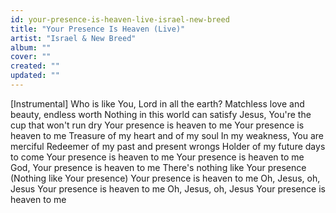 ```yaml
---
id: your-presence-is-heaven-live-israel-new-breed
title: "Your Presence Is Heaven (Live)"
artist: "Israel & New Breed"
album: ""
cover: ""
created: ""
updated: ""
---
```


[Instrumental]
Who is like You, Lord in all the earth?
Matchless love and beauty, endless worth
Nothing in this world can satisfy
Jesus, You're the cup that won't run dry
Your presence is heaven to me
Your presence is heaven to me
Treasure of my heart and of my soul
In my weakness, You are merciful
Redeemer of my past and present wrongs
Holder of my future days to come
Your presence is heaven to me
Your presence is heaven to me
God, Your presence is heaven to me
There's nothing like Your presence
(Nothing like Your presence)
Your presence is heaven to me
Oh, Jesus, oh, Jesus
Your presence is heaven to me
Oh, Jesus, oh, Jesus
Your presence is heaven to me